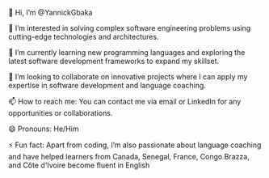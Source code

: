 👋 Hi, I’m @YannickGbaka

👀 I’m interested in solving complex software engineering problems using cutting-edge technologies and architectures.

🌱 I’m currently learning new programming languages and exploring the latest software development frameworks to expand my skillset.

💞️ I’m looking to collaborate on innovative projects where I can apply my expertise in software development and language coaching.

📫 How to reach me: You can contact me via email or LinkedIn for any opportunities or collaborations.

😄 Pronouns: He/Him

⚡ Fun fact: Apart from coding, I’m also passionate about language coaching and have helped learners from Canada, Senegal, France, Congo Brazza, and Côte d'Ivoire become fluent in English
